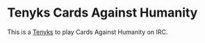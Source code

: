 # Tenyks Cards Against Humanity

This is a [Tenyks](https://github.com/kyleterry/tenyks) to play Cards Against
Humanity on IRC.
